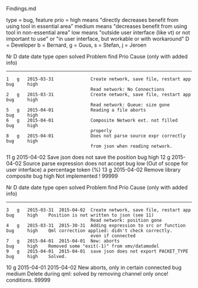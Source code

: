 Findings.md

type = bug, feature
prio =  high    means "directly decreases benefit from using tool in essential area"
        medium  means "decreases benefit from using tool in non-essential area"
        low     means "outside user interface (like vt) or not important to use"
                   or "in user interface, but workable or with workaround"
D    =  Developer
        b = Bernard, g = Guus, s = Stefan, j = Jeroen

   Nr   D   date        date                                                type
            open        solved      Problem                                 find    Prio   Cause (only with added info)
-----   -   -----       ----------  --------------------------------------- ----    -----  ------------------------------------------
    1   g   2015-03-31              Create network, save file, restart app  bug     high
                                    Read network: No Connections
    2   g   2015-03-31              Create network, save file, restart app  bug     high
                                    Read network: Queue: size gone
    5   g   2015-04-01              Reading a file aborts                   bug     high
    6   g   2015-04-01              Composite Network ext. not filled       bug     high
                                    properly
    8   g   2015-04-01              Does not parse source expr correctly    bug     high
                                    from json when reading network.
   11   g   2015-04-02              Save json does not save the position    bug     high
   12   g   2015-04-02              Source parse expression does not accept bug     low     (Out of scope for user interface)
                                    a percentage token (%)
   13   g   2015-04-02              Remove library composite                bug     high    Not implemented !
99999



   Nr   D   date        date                                                type
            open        solved      Problem                                 find    Prio   Cause (only with added info)
-----   -   -----       ----------  --------------------------------------- ----    -----  ------------------------------------------
    3   g   2015-03-31  2015-04-02  Create network, save file, restart app  bug     high    Position is not written to json (see 11)
                                    Read network: position gone
    4   g   2015-03-31  2015-30-31  Adding expression to src or function    bug     high    Qml correction applied: didn't check correctly.
                                    even if connected
    7   g   2015-04-01  2015-04-01  New: aborts                             bug     high    Removed some "exit(-1)" from xmv/datamodel
    9   g   2015-04-01  2015-04-01  save json does not export PACKET_TYPE   bug     high    Solved.
   10   g   2015-04-01  2015-04-02  New aborts, only in certain connected   bug     medium  Delete during qml: solved by removing channel only once!
                                    conditions.
99999

